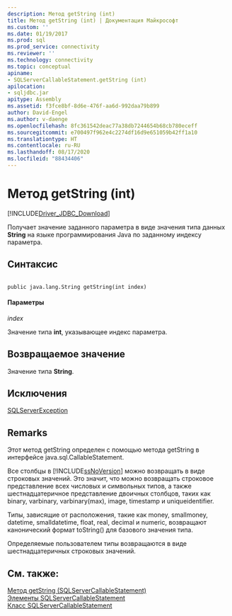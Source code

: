 ```yaml
---
description: Метод getString (int)
title: Метод getString (int) | Документация Майкрософт
ms.custom: ''
ms.date: 01/19/2017
ms.prod: sql
ms.prod_service: connectivity
ms.reviewer: ''
ms.technology: connectivity
ms.topic: conceptual
apiname:
- SQLServerCallableStatement.getString (int)
apilocation:
- sqljdbc.jar
apitype: Assembly
ms.assetid: f3fce8bf-8d6e-476f-aa6d-992daa79b899
author: David-Engel
ms.author: v-daenge
ms.openlocfilehash: 8fc361542deac77a38db7244654b68cb780eceff
ms.sourcegitcommit: e700497f962e4c2274df16d9e651059b42ff1a10
ms.translationtype: HT
ms.contentlocale: ru-RU
ms.lasthandoff: 08/17/2020
ms.locfileid: "88434406"
---
```

# <a name="getstring-method-int"></a>Метод getString (int)
[!INCLUDE[Driver_JDBC_Download](../../../includes/driver_jdbc_download.md)]

  Получает значение заданного параметра в виде значения типа данных **String** на языке программирования Java по заданному индексу параметра.  
  
## <a name="syntax"></a>Синтаксис  
  
```  
  
public java.lang.String getString(int index)  
```  
  
#### <a name="parameters"></a>Параметры  
 *index*  
  
 Значение типа **int**, указывающее индекс параметра.  
  
## <a name="return-value"></a>Возвращаемое значение  
 Значение типа **String**.  
  
## <a name="exceptions"></a>Исключения  
 [SQLServerException](../../../connect/jdbc/reference/sqlserverexception-class.md)  
  
## <a name="remarks"></a>Remarks  
 Этот метод getString определен с помощью метода getString в интерфейсе java.sql.CallableStatement.  
  
 Все столбцы в [!INCLUDE[ssNoVersion](../../../includes/ssnoversion-md.md)] можно возвращать в виде строковых значений. Это значит, что можно возвращать строковое представление всех числовых и символьных типов, а также шестнадцатеричное представление двоичных столбцов, таких как binary, varbinary, varbinary(max), image, timestamp и uniqueidentifier.  
  
 Типы, зависящие от расположения, такие как money, smallmoney, datetime, smalldatetime, float, real, decimal и numeric, возвращают канонический формат toString() для базового значения типа.  
  
 Определяемые пользователем типы возвращаются в виде шестнадцатеричных строковых значений.  
  
## <a name="see-also"></a>См. также:  
 [Метод getString (SQLServerCallableStatement)](../../../connect/jdbc/reference/getstring-method-sqlservercallablestatement.md)   
 [Элементы SQLServerCallableStatement](../../../connect/jdbc/reference/sqlservercallablestatement-members.md)   
 [Класс SQLServerCallableStatement](../../../connect/jdbc/reference/sqlservercallablestatement-class.md)  
  
  
